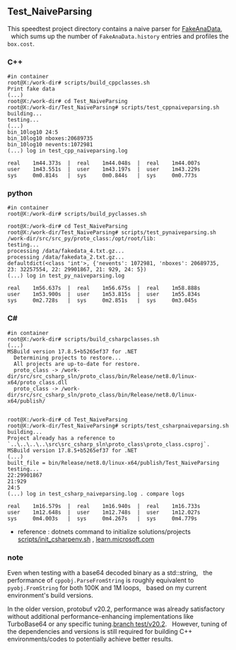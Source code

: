 ## Test_NaiveParsing
This speedtest project directory contains a naive parser for [FakeAnaData](../workdir/proto/fake_anadata.proto),  
&nbsp; which sums up the number of `FakeAnaData.history` entries and profiles the `box.cost`.

### C++
```
#in container
root@X:/work-dir# scripts/build_cppclasses.sh
Print fake data
(...)
root@X:/work-dir# cd Test_NaiveParsing
root@X:/work-dir/Test_NaiveParsing# scripts/test_cppnaiveparsing.sh
building...
testing...
(...)
bin_10log10 24:5
bin_10log10 nboxes:20689735
bin_10log10 nevents:1072981
(...) log in test_cpp_naiveparsing.log
```
```
real    1m44.373s  |  real    1m44.048s  |  real    1m44.007s
user    1m43.551s  |  user    1m43.197s  |  user    1m43.229s
sys     0m0.814s   |  sys     0m0.844s   |  sys     0m0.773s
```

### python
```
#in container
root@X:/work-dir# scripts/build_pyclasses.sh

root@X:/work-dir# cd Test_NaiveParsing
root@X:/work-dir/Test_NaiveParsing# scripts/test_pynaiveparsing.sh
/work-dir/src/src_py/proto_class:/opt/root/lib:
testing...
processing /data/fakedata_4.txt.gz...
processing /data/fakedata_2.txt.gz...
defaultdict(<class 'int'>, {'nevents': 1072981, 'nboxes': 20689735, 23: 32257554, 22: 29901867, 21: 929, 24: 5})
(...) log in test_py_naiveparsing.log
```
```
real    1m56.637s  |  real    1m56.675s  |  real    1m58.888s
user    1m53.900s  |  user    1m53.815s  |  user    1m55.834s
sys     0m2.728s   |  sys     0m2.851s   |  sys     0m3.045s
```

### C#
```
#in container
root@X:/work-dir# scripts/build_csharpclasses.sh
(...)
MSBuild version 17.8.5+b5265ef37 for .NET
  Determining projects to restore...
  All projects are up-to-date for restore.
  proto_class -> /work-dir/src/src_csharp_sln/proto_class/bin/Release/net8.0/linux-x64/proto_class.dll
  proto_class -> /work-dir/src/src_csharp_sln/proto_class/bin/Release/net8.0/linux-x64/publish/


root@X:/work-dir# cd Test_NaiveParsing
root@X:/work-dir/Test_NaiveParsing# scripts/test_csharpnaiveparsing.sh
building...
Project already has a reference to `..\..\..\..\src\src_csharp_sln\proto_class\proto_class.csproj`.
MSBuild version 17.8.5+b5265ef37 for .NET
(...)
built_file = bin/Release/net8.0/linux-x64/publish/Test_NaiveParsing
testing...
22:29901867
21:929
24:5
(...) log in test_csharp_naiveparsing.log . compare logs
```
```
real    1m16.579s  |  real    1m16.940s  |  real    1m16.733s
user    1m12.648s  |  user    1m12.748s  |  user    1m12.027s
sys     0m4.003s   |  sys     0m4.267s   |  sys     0m4.779s
```

* reference : dotnets command to initialize solutions/projects  
  [scripts/init_csharpenv.sh](scripts/init_csharpenv.sh) , [learn.microsoft.com](https://learn.microsoft.com/en-us/dotnet/core/tools/dotnet-new) 

### note
Even when testing with a base64 decoded binary as a std::string,
&nbsp; the performance of `cppobj.ParseFromString` is roughly equivalent to `pyobj.FromString` for both 100K and 1M loops,
&nbsp; based on my current environment's build versions.

In the older version, protobuf v20.2, performance was already satisfactory without additional performance-enhancing implementations like TurboBase64 or any specific tuning.[branch test/v20.2](https://github.com/chiyi/speedtest_protobuf/tree/test/v20.2/Test_NaiveParsing). 
&nbsp; However, tuning of the dependencies and versions is still required for building C++ environments/codes to potentially achieve better results.
